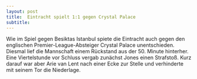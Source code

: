 ```yaml
---
layout: post
title:  Eintracht spielt 1:1 gegen Crystal Palace
subtitle:  
---
```


Wie im Spiel gegen Besiktas Istanbul spiete die Eintracht auch gegen den englischen Premier-League-Absteiger Crystal Palace unentschieden. Diesmal lief die Mannschaft einem Rückstand aus der 50. Minute hinterher. Eine Viertelstunde vor Schluss vergab zunächst Jones einen Strafstoß. Kurz darauf war aber Arie van Lent nach einer Ecke zur Stelle und verhinderte mit seinem Tor die Niederlage.


